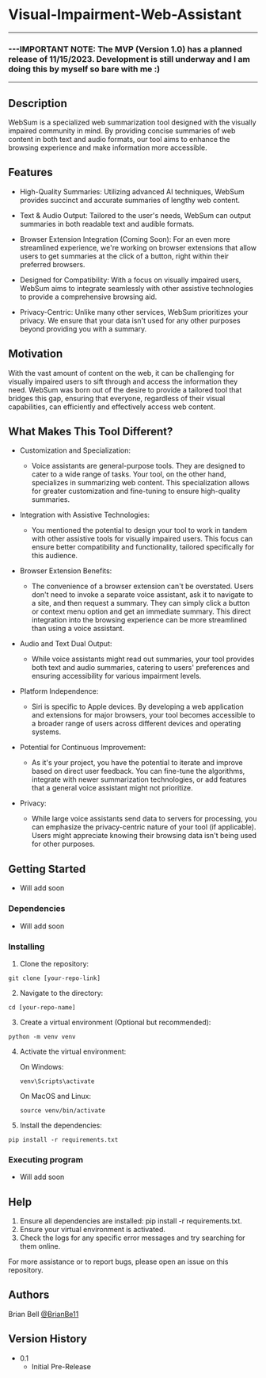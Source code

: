 # Visual-Impairment-Web-Assistant
____________________________________________________________________________________________________________________________________________
  ### ---IMPORTANT NOTE: The MVP (Version 1.0) has a planned release of 11/15/2023. Development is still underway and I am doing this by myself so bare with me :) 
____________________________________________________________________________________________________________________________________________
## Description
WebSum is a specialized web summarization tool designed with the visually impaired community in mind. By providing concise summaries of web content in both text and audio formats, our tool aims to enhance the browsing experience and make information more accessible.

## Features
  * High-Quality Summaries: Utilizing advanced AI techniques, WebSum provides succinct and accurate summaries of lengthy web content.

  * Text & Audio Output: Tailored to the user's needs, WebSum can output summaries in both readable text and audible formats.

  * Browser Extension Integration (Coming Soon): For an even more streamlined experience, we're working on browser extensions that allow users to get summaries at the click of a button, right within their preferred browsers.

  * Designed for Compatibility: With a focus on visually impaired users, WebSum aims to integrate seamlessly with other assistive technologies to provide a comprehensive browsing aid.

  * Privacy-Centric: Unlike many other services, WebSum prioritizes your privacy. We ensure that your data isn't used for any other purposes beyond providing you with a summary.

## Motivation
With the vast amount of content on the web, it can be challenging for visually impaired users to sift through and access the information they need. WebSum was born out of the desire to provide a tailored tool that bridges this gap, ensuring that everyone, regardless of their visual capabilities, can efficiently and effectively access web content.

## What Makes This Tool Different?
* Customization and Specialization:
    * Voice assistants are general-purpose tools. They are designed to cater to a wide range of tasks. Your tool, on the other hand, specializes in summarizing web content. This specialization allows for greater customization and fine-tuning to ensure high-quality summaries.

* Integration with Assistive Technologies:
    * You mentioned the potential to design your tool to work in tandem with other assistive tools for visually impaired users. This focus can ensure better compatibility and functionality, tailored specifically for this audience.

* Browser Extension Benefits:
    * The convenience of a browser extension can't be overstated. Users don't need to invoke a separate voice assistant, ask it to navigate to a site, and then request a summary. They can simply click a button or context menu option and get an immediate summary. This direct integration into the browsing experience can be more streamlined than using a voice assistant.

* Audio and Text Dual Output:
    * While voice assistants might read out summaries, your tool provides both text and audio summaries, catering to users' preferences and ensuring accessibility for various impairment levels.

* Platform Independence:
    * Siri is specific to Apple devices. By developing a web application and extensions for major browsers, your tool becomes accessible to a broader range of users across different devices and operating systems.

* Potential for Continuous Improvement:
    * As it's your project, you have the potential to iterate and improve based on direct user feedback. You can fine-tune the algorithms, integrate with newer summarization technologies, or add features that a general voice assistant might not prioritize.

* Privacy:
    * While large voice assistants send data to servers for processing, you can emphasize the privacy-centric nature of your tool (if applicable). Users might appreciate knowing their browsing data isn't being used for other purposes.

## Getting Started

* Will add soon
  
### Dependencies

* Will add soon

### Installing

1. Clone the repository:
```
git clone [your-repo-link]
```

2. Navigate to the directory:
```
cd [your-repo-name]
```

3. Create a virtual environment (Optional but recommended):
```
python -m venv venv
```

4. Activate the virtual environment:

    On Windows:
    ```
    venv\Scripts\activate
    ```
    On MacOS and Linux:
    ```
    source venv/bin/activate
    ```

5. Install the dependencies:
```
pip install -r requirements.txt
```

### Executing program

  * Will add soon

## Help

1. Ensure all dependencies are installed: pip install -r requirements.txt.
2. Ensure your virtual environment is activated.
3. Check the logs for any specific error messages and try searching for them online.

For more assistance or to report bugs, please open an issue on this repository.

## Authors

Brian Bell
[@BrianBe11](https://www.linkedin.com/in/brianbe11/)

## Version History

* 0.1
    * Initial Pre-Release
